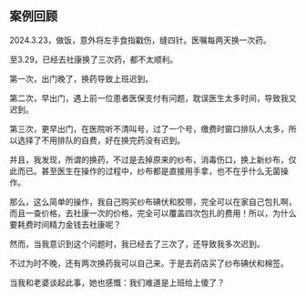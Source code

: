 
## 案例回顾

2024.3.23，做饭，意外将左手食指戳伤，缝四针。医嘱每两天换一次药。

至3.29，已经去社康换了三次药，都不太顺利。

第一次，出门晚了，换药导致上班迟到。

第二次，早出门，遇上前一位患者医保支付有问题，耽误医生太多时间，导致我又迟到。

第三次，更早出门，在医院听不清叫号，过了一个号，缴费时窗口排队人太多，所以选择了不用排队的自费，好在换完药没有迟到。

并且，我发现，所谓的换药，不过是去掉原来的纱布，消毒伤口，换上新纱布，仅此而已。甚至医生在操作的过程中，纱布都是直接用手拿，也不在乎什么无菌操作。

那么，这么简单的操作，我自己购买纱布碘伏和胶带，完全可以在家自己包扎啊，而且一查价格，去社康一次的价格，完全可以覆盖四次包扎的费用！所以，为什么要耗费时间精力金钱去社康呢？

然而，当我意识到这个问题时，我已经去了三次了，还导致我多次迟到。

不过为时不晚，还有两次换药我可以自己来。于是去药店买了纱布碘伏和棉签。

当我和老婆谈起此事，她也感慨：我们难道是上班给上傻了？

